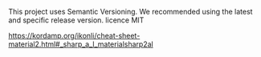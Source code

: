 This project uses Semantic Versioning. We recommended using the latest and specific release version.
licence MIT

https://kordamp.org/ikonli/cheat-sheet-material2.html#_sharp_a_l_materialsharp2al